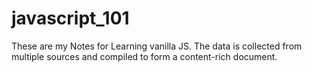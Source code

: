 # javascript_101
These are my Notes for Learning vanilla JS. The data is collected from multiple sources and compiled to form a content-rich document.
